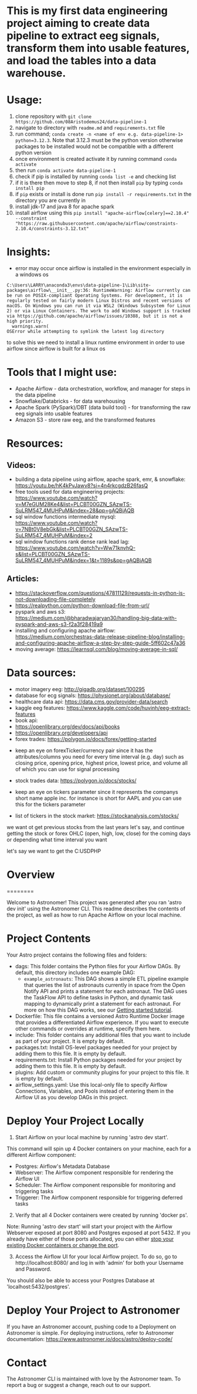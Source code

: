 

# This is my first data engineering project aiming to create data pipeline to extract eeg signals, transform them into usable features, and load the tables into a data warehouse.

# Usage:
1. clone repository with `git clone https://github.com/08Aristodemus24/data-pipeline-1`
2. navigate to directory with `readme.md` and `requirements.txt` file
3. run command; `conda create -n <name of env e.g. data-pipeline-1> python=3.12.3`. Note that 3.12.3 must be the python version otherwise packages to be installed would not be compatible with a different python version
4. once environment is created activate it by running command `conda activate`
5. then run `conda activate data-pipeline-1`
6. check if pip is installed by running `conda list -e` and checking list
7. if it is there then move to step 8, if not then install `pip` by typing `conda install pip`
8. if `pip` exists or install is done run `pip install -r requirements.txt` in the directory you are currently in
9. install jdk-17 and java 8 for apache spark
10. install airflow using this `pip install "apache-airflow[celery]==2.10.4" --constraint "https://raw.githubusercontent.com/apache/airflow/constraints-2.10.4/constraints-3.12.txt"`


# Insights:
* error may occur once airflow is installed in the environment especially in a windows os 
```
C:\Users\LARRY\anaconda3\envs\data-pipeline-1\Lib\site-packages\airflow\__init__.py:36: RuntimeWarning: Airflow currently can be run on POSIX-compliant Operating Systems. For development, it is regularly tested on fairly modern Linux Distros and recent versions of macOS. On Windows you can run it via WSL2 (Windows Subsystem for Linux 2) or via Linux Containers. The work to add Windows support is tracked via https://github.com/apache/airflow/issues/10388, but it is not a high priority.
  warnings.warn(
OSError while attempting to symlink the latest log directory
```
to solve this we need to install a linux runtime environment in order to use airflow since airflow is built for a linux os 

# Tools that I might use:
* Apache Airflow - data orchestration, workflow, and manager for steps in the data pipeline
* Snowflake/Databricks - for data warehousing
* Apache Spark (PySpark)/DBT (data build tool) - for transforming the raw eeg signals into usable features
* Amazon S3 - store raw eeg, and the transformed features

# Resources:
## Videos:
* building a data pipeline using airflow, apache spark, emr, & snowflake: https://youtu.be/hK4kPvJawv8?si=4n4rkcgdzB26fasQ
* free tools used for data engineering projects: https://www.youtube.com/watch?v=M7eGUM28Ke4&list=PLCBT00GZN_SAzwTS-SuLRM547_4MUHPuM&index=28&pp=gAQBiAQB
* sql window functions intermediate mysql: https://www.youtube.com/watch?v=7NBt0V8ebGk&list=PLCBT00GZN_SAzwTS-SuLRM547_4MUHPuM&index=2
* sql window functions rank dense rank lead lag: https://www.youtube.com/watch?v=Ww71knvhQ-s&list=PLCBT00GZN_SAzwTS-SuLRM547_4MUHPuM&index=1&t=1189s&pp=gAQBiAQB

## Articles:
* https://stackoverflow.com/questions/47811129/requests-in-python-is-not-downloading-file-completely
* https://realpython.com/python-download-file-from-url/
* pyspark and aws s3: https://medium.com/@bharadwajaryan30/handling-big-data-with-pyspark-and-aws-s3-f2a3f28419a9
* installing and configuring apache airflow: https://medium.com/orchestras-data-release-pipeline-blog/installing-and-configuring-apache-airflow-a-step-by-step-guide-5ff602c47a36
* moving average: https://learnsql.com/blog/moving-average-in-sql/

# Data sources:
* motor imagery eeg: http://gigadb.org/dataset/100295
* database for ecg signals: https://physionet.org/about/database/
* healthcare data api: https://data.cms.gov/provider-data/search
* kaggle eeg features: https://www.kaggle.com/code/huvinh/eeg-extract-features
* book api: 
* https://openlibrary.org/dev/docs/api/books
* https://openlibrary.org/developers/api
* forex trades: https://polygon.io/docs/forex/getting-started
- keep an eye on forexTicker/currency pair since it has the attributes/columns you need for every time interval (e.g. day) such as closing price, opening price, highest price, lowest price, and volume all of which you can use for signal processing
* stock trades data: https://polygon.io/docs/stocks/
- keep an eye on tickers parameter since it represents the companys short name apple inc. for instance is short for AAPL and you can use this for the tickers parameter
* list of tickers in the stock market: https://stockanalysis.com/stocks/

we want ot get previous stocks from the last years let's say, and continue getting the stock or forex OHLC (open, high, low, close) for the coming days or depending what time interval you want

let's say we want to get the C:USDPHP

# Overview
========

Welcome to Astronomer! This project was generated after you ran 'astro dev init' using the Astronomer CLI. This readme describes the contents of the project, as well as how to run Apache Airflow on your local machine.

Project Contents
================

Your Astro project contains the following files and folders:

- dags: This folder contains the Python files for your Airflow DAGs. By default, this directory includes one example DAG:
    - `example_astronauts`: This DAG shows a simple ETL pipeline example that queries the list of astronauts currently in space from the Open Notify API and prints a statement for each astronaut. The DAG uses the TaskFlow API to define tasks in Python, and dynamic task mapping to dynamically print a statement for each astronaut. For more on how this DAG works, see our [Getting started tutorial](https://www.astronomer.io/docs/learn/get-started-with-airflow).
- Dockerfile: This file contains a versioned Astro Runtime Docker image that provides a differentiated Airflow experience. If you want to execute other commands or overrides at runtime, specify them here.
- include: This folder contains any additional files that you want to include as part of your project. It is empty by default.
- packages.txt: Install OS-level packages needed for your project by adding them to this file. It is empty by default.
- requirements.txt: Install Python packages needed for your project by adding them to this file. It is empty by default.
- plugins: Add custom or community plugins for your project to this file. It is empty by default.
- airflow_settings.yaml: Use this local-only file to specify Airflow Connections, Variables, and Pools instead of entering them in the Airflow UI as you develop DAGs in this project.

Deploy Your Project Locally
===========================

1. Start Airflow on your local machine by running 'astro dev start'.

This command will spin up 4 Docker containers on your machine, each for a different Airflow component:

- Postgres: Airflow's Metadata Database
- Webserver: The Airflow component responsible for rendering the Airflow UI
- Scheduler: The Airflow component responsible for monitoring and triggering tasks
- Triggerer: The Airflow component responsible for triggering deferred tasks

2. Verify that all 4 Docker containers were created by running 'docker ps'.

Note: Running 'astro dev start' will start your project with the Airflow Webserver exposed at port 8080 and Postgres exposed at port 5432. If you already have either of those ports allocated, you can either [stop your existing Docker containers or change the port](https://www.astronomer.io/docs/astro/cli/troubleshoot-locally#ports-are-not-available-for-my-local-airflow-webserver).

3. Access the Airflow UI for your local Airflow project. To do so, go to http://localhost:8080/ and log in with 'admin' for both your Username and Password.

You should also be able to access your Postgres Database at 'localhost:5432/postgres'.

Deploy Your Project to Astronomer
=================================

If you have an Astronomer account, pushing code to a Deployment on Astronomer is simple. For deploying instructions, refer to Astronomer documentation: https://www.astronomer.io/docs/astro/deploy-code/

Contact
=======

The Astronomer CLI is maintained with love by the Astronomer team. To report a bug or suggest a change, reach out to our support.
